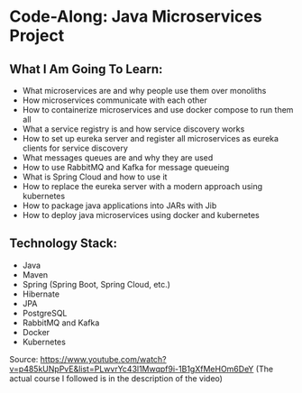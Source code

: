 # Code-Along: Java Microservices Project

## What I Am Going To Learn:
  
  - What microservices are and why people use them over monoliths
  - How microservices communicate with each other
  - How to containerize microservices and use docker compose to run them all
  - What a service registry is and how service discovery works
  - How to set up eureka server and register all microservices as eureka clients for service discovery
  - What messages queues are and why they are used
  - How to use RabbitMQ and Kafka for message queueing
  - What is Spring Cloud and how to use it
  - How to replace the eureka server with a modern approach using kubernetes
  - How to package java applications into JARs with Jib
  - How to deploy java microservices using docker and kubernetes
  
## Technology Stack:

  - Java
  - Maven
  - Spring (Spring Boot, Spring Cloud, etc.)
  - Hibernate
  - JPA
  - PostgreSQL
  - RabbitMQ and Kafka
  - Docker
  - Kubernetes

Source: https://www.youtube.com/watch?v=p485kUNpPvE&list=PLwvrYc43l1Mwqpf9i-1B1gXfMeHOm6DeY
(The actual course I followed is in the description of the video)
